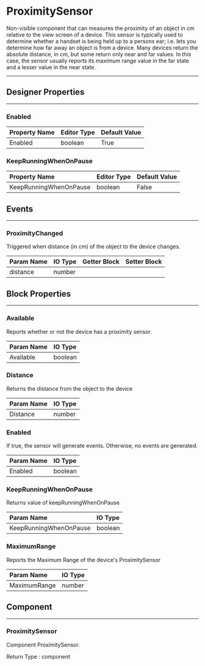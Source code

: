 <!--
  Copyright © 2021-2021 Quantonium, All rights reserved
  Released under the GPL License, Version 3.0
-->

# ProximitySensor

Non-visible component that can measures the proximity of an object in cm relative to the view screen of a device. This sensor is typically used to determine whether a handset is being held up to a persons ear; i.e. lets you determine how far away an object is from a device. Many devices return the absolute distance, in cm, but some return only near and far values. In this case, the sensor usually reports its maximum range value in the far state and a lesser value in the near state.

---

## Designer Properties

---

### Enabled

| Property Name | Editor Type | Default Value |
| :------------ | :---------- | :------------ |
| Enabled       | boolean     | True          |

### KeepRunningWhenOnPause

| Property Name          | Editor Type | Default Value |
| :--------------------- | :---------- | :------------ |
| KeepRunningWhenOnPause | boolean     | False         |

## Events

---

### ProximityChanged

<div block-type = "component_event" component-selector = "ProximitySensor" event-selector = "ProximityChanged" id = "proximitysensor-proximitychanged"></div>

Triggered when distance (in cm) of the object to the device changes.

| Param Name | IO Type                            | Getter Block                                                                                                          | Setter Block                                                                                                          |
| :--------- | :--------------------------------- | :-------------------------------------------------------------------------------------------------------------------- | :-------------------------------------------------------------------------------------------------------------------- |
| distance   | <span class="number">number</span> | <div block-type = "getter" variable-name = distance id = "param-get-proximitysensor-proximitychanged-distance"></div> | <div block-type = "setter" variable-name = distance id = "param-set-proximitysensor-proximitychanged-distance"></div> |

## Block Properties

---

### Available

<div block-type = "component_set_get" component-selector = "ProximitySensor" property-selector = "Available" property-type = "get" id = "get-proximitysensor-available"></div>

Reports whether or not the device has a proximity sensor.

| Param Name | IO Type                              |
| :--------- | :----------------------------------- |
| Available  | <span class="boolean">boolean</span> |

### Distance

<div block-type = "component_set_get" component-selector = "ProximitySensor" property-selector = "Distance" property-type = "get" id = "get-proximitysensor-distance"></div>

Returns the distance from the object to the device

| Param Name | IO Type                            |
| :--------- | :--------------------------------- |
| Distance   | <span class="number">number</span> |

### Enabled

<div block-type = "component_set_get" component-selector = "ProximitySensor" property-selector = "Enabled" property-type = "get" id = "get-proximitysensor-enabled"></div>

<div block-type = "component_set_get" component-selector = "ProximitySensor" property-selector = "Enabled" property-type = "set" id = "set-proximitysensor-enabled"></div>

If true, the sensor will generate events. Otherwise, no events are generated.

| Param Name | IO Type                              |
| :--------- | :----------------------------------- |
| Enabled    | <span class="boolean">boolean</span> |

### KeepRunningWhenOnPause

<div block-type = "component_set_get" component-selector = "ProximitySensor" property-selector = "KeepRunningWhenOnPause" property-type = "get" id = "get-proximitysensor-keeprunningwhenonpause"></div>

<div block-type = "component_set_get" component-selector = "ProximitySensor" property-selector = "KeepRunningWhenOnPause" property-type = "set" id = "set-proximitysensor-keeprunningwhenonpause"></div>

Returns value of keepRunningWhenOnPause

| Param Name             | IO Type                              |
| :--------------------- | :----------------------------------- |
| KeepRunningWhenOnPause | <span class="boolean">boolean</span> |

### MaximumRange

<div block-type = "component_set_get" component-selector = "ProximitySensor" property-selector = "MaximumRange" property-type = "get" id = "get-proximitysensor-maximumrange"></div>

Reports the Maximum Range of the device's ProximitySensor

| Param Name   | IO Type                            |
| :----------- | :--------------------------------- |
| MaximumRange | <span class="number">number</span> |

## Component

---

### ProximitySensor

<div block-type = "component_component_block" component-selector = "ProximitySensor" id = "component-proximitysensor"></div>

Component ProximitySensor.

Return Type : <span class="component">component</span>

